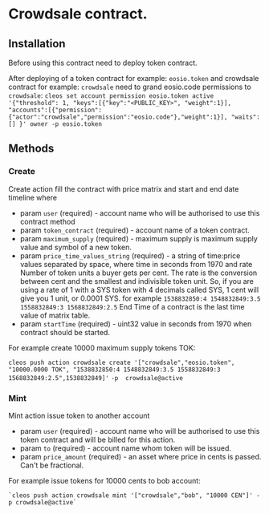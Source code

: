 # Сrowdsale contract. 

## Installation

Before using this contract need to deploy token contract. 

After deploying of a token contract for example: `eosio.token` and crowdsale contract for example: `crowdsale` need  to grand eosio.code permissions to `crowdsale`:
`cleos set account permission eosio.token active '{"threshold": 1, "keys":[{"key":"<PUBLIC_KEY>", "weight":1}],`
`"accounts":[{"permission":{"actor":"crowdsale","permission":"eosio.code"},"weight":1}], "waits":[] }' owner -p eosio.token`

## Methods

### Create 
Create action fill the contract with price matrix and start and end date timeline where
* param `user` (required) - account name who will be authorised to use this contract method
* param `token_contract` (required) - account name of a token contract.
* param `maximum_supply` (required) - maximum supply is maximum supply value and symbol of a new token.
* param `price_time_values_string` (required) - a string of time:price values separated by space, where time in seconds from 1970
        and rate Number of token units a buyer gets per cent.
        The rate is the conversion between cent and the smallest and indivisible
        token unit. So, if you are using a rate of 1 with a SYS token
        with 4 decimals called SYS, 1 cent will give you 1 unit, or 0.0001 SYS.
        for example `1538832850:4 1548832849:3.5 1558832849:3 1568832849:2.5`
        End Time of a contract is the last time value of matrix table.
 * param `startTime` (required) - uint32 value in seconds from 1970 when contract should be started.

For example create 10000 maximum supply tokens TOK:

`cleos push action crowdsale create '["crowdsale","eosio.token", "10000.0000 TOK", "1538832850:4 1548832849:3.5 1558832849:3 1568832849:2.5",1538832849]'`
 `-p  crowdsale@active`

### Mint
Mint action issue token to another account
*  param `user` (required) - account name who will be authorised to use this token contract  and will be billed for this action.
*  param `to` (required) - account name whom token will be issued.
*  param `price_amount` (required) - an asset where price in cents is passed. Can't be fractional.

For example issue tokens for 10000 cents to bob account:

    `cleos push action crowdsale mint '["crowdsale","bob", "10000 CEN"]' -p crowdsale@active`
